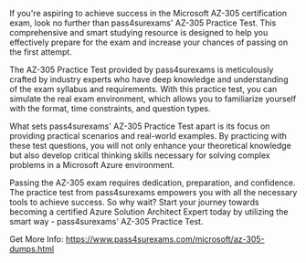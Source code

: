 If you're aspiring to achieve success in the Microsoft AZ-305 certification exam, look no further than pass4surexams' AZ-305 Practice Test. This comprehensive and smart studying resource is designed to help you effectively prepare for the exam and increase your chances of passing on the first attempt.

The AZ-305 Practice Test provided by pass4surexams is meticulously crafted by industry experts who have deep knowledge and understanding of the exam syllabus and requirements. With this practice test, you can simulate the real exam environment, which allows you to familiarize yourself with the format, time constraints, and question types.

What sets pass4surexams' AZ-305 Practice Test apart is its focus on providing practical scenarios and real-world examples. By practicing with these test questions, you will not only enhance your theoretical knowledge but also develop critical thinking skills necessary for solving complex problems in a Microsoft Azure environment.

Passing the AZ-305 exam requires dedication, preparation, and confidence. The practice test from pass4surexams empowers you with all the necessary tools to achieve success. So why wait? Start your journey towards becoming a certified Azure Solution Architect Expert today by utilizing the smart way - pass4surexams' AZ-305 Practice Test.

Get More Info: https://www.pass4surexams.com/microsoft/az-305-dumps.html

